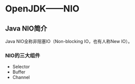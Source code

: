 # OpenJDK——NIO

## Java NIO简介

Java NIO全称非阻塞IO（Non-blocking IO，也有人称New IO）。

### NIO的三大组件

* Selector
* Buffer
* Channel

